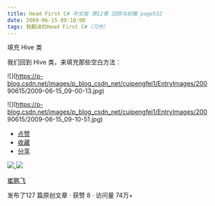 ```yaml
---
title: Head First C# 中文版 第12章 回顾与前瞻 page532
date: 2009-06-15 09:18:00
tags: 我翻译的Head First C#（习作）
---
```

填充  Hive  类

  

我们回到  Hive  类，来填充那些空白方法：

  

![](https://p-blog.csdn.net/images/p_blog_csdn_net/cuipengfei1/EntryImages/200
90615/2009-06-15_09-00-13.jpg)

![](https://p-blog.csdn.net/images/p_blog_csdn_net/cuipengfei1/EntryImages/200
90615/2009-06-15_09-10-51.jpg)

  * [ 点赞  ](javascript:;)
  * [ 收藏  ](javascript:;)
  * [ 分享 ](javascript:;)

[ ![](https://profile.csdnimg.cn/5/2/5/3_cuipengfei1)
![](https://g.csdnimg.cn/static/user-reg-year/1x/11.png)
](https://blog.csdn.net/cuipengfei1)

[ 崔鹏飞 ](https://blog.csdn.net/cuipengfei1)

发布了127 篇原创文章  ·  获赞 8  ·  访问量 74万+

